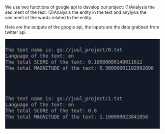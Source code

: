 We use two functions of google api to develop our project:
(1)Analysis the sediment of the text.
(2)Analysis the entity in the text and anylysis the sediment of the words related to the entity.

Here are the outputs of the google api, the inputs are the data grabbed from twitter api.

![Image text](https://github.com/YangHuNU/EC601_Mini_Project_GR15/blob/TJY/googleapi/output1.jpeg)
